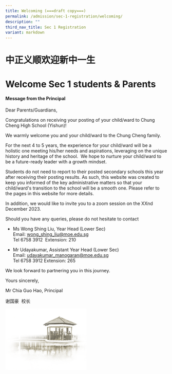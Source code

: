 ```yaml
---
title: Welcoming (===draft copy===)
permalink: /admission/sec-1-registration/welcoming/
description: ""
third_nav_title: Sec 1 Registration
variant: markdown
---
```

# **中正义顺欢迎新中一生**


# **Welcome Sec 1 students &amp; Parents**

#### **Message from the Principal**

Dear Parents/Guardians,

Congratulations on receiving your posting of your child/ward to Chung Cheng High School (Yishun)!&nbsp;

We warmly welcome you and your child/ward to the Chung Cheng family.

For the next 4 to 5 years, the experience for your child/ward will be a holistic one meeting his/her needs and aspirations, leveraging on the unique history and heritage of the school.&nbsp; We hope to nurture your child/ward to be a future-ready leader with a growth mindset.&nbsp;

Students do not need to report to their posted secondary schools this year after receiving their posting results. As such, this website was created to keep you informed of the key administrative matters so that your child/ward's transition to the school will be a smooth one. Please refer to the pages in this website for more details.

In addition, we would like to invite you to a zoom session on the XXnd December 2023.&nbsp;

Should you have any queries, please do not hesitate to contact&nbsp;

*   Ms Wong Shing Liu, Year Head (Lower Sec)<br>
Email: [wong\_shing\_liu@moe.edu.sg](mailto:wong_shing_liu@moe.edu.sg)<br>
Tel 6758 3912&nbsp; Extension: 210

*   Mr Udayakumar, Assistant Year Head (Lower Sec)<br>
Email: [udayakumar\_manogaran@moe.edu.sg](mailto:udayakumar_manogaran@moe.edu.sg)<br>
Tel 6758 3912 Extension: 265

We look forward to partnering you in this journey.

Yours sincerely,

Mr Chia Guo Hao, Principal

谢国豪 &nbsp;校长




<img src="/images/pavilion.png" style="width:50%">